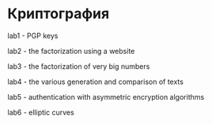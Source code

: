 # Криптография


lab1 - PGP keys

lab2 - the factorization using a website

lab3 - the factorization of very big numbers

lab4 - the various generation and comparison of texts

lab5 - authentication with asymmetric encryption algorithms

lab6 - elliptic curves
